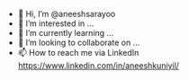 - 👋 Hi, I’m @aneeshsarayoo
- 👀 I’m interested in ...
- 🌱 I’m currently learning ...
- 💞️ I’m looking to collaborate on ...
- 📫 How to reach me via LinkedIn https://www.linkedin.com/in/aneeshkuniyil/

<!---
aneeshsarayoo/aneeshsarayoo is a ✨ special ✨ repository because its `README.md` (this file) appears on your GitHub profile.
You can click the Preview link to take a look at your changes.
--->
